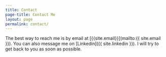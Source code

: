 ```yaml
---
title: Contact
page-title: Contact Me
layout: page
permalink: contact/
---
```


The best way to reach me is by email at [{{site.email}}](mailto:{{ site.email }}). You can also message me on [Linkedin]({{ site.linkedin }}). I will try to get back to you as soon as possible.
